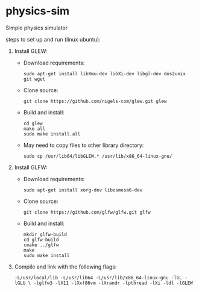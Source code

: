 # physics-sim
Simple physics simulator

steps to set up and run (linux ubuntu):

1. Install GLEW:
    * Download requirements:

        `sudo apt-get install libXmu-dev libXi-dev libgl-dev dos2unix git wget`
    
    * Clone source:
        
        `git clone https://github.com/nigels-com/glew.git glew`

    * Build and install:

        ```
        cd glew
        make all
        sudo make install.all
        ```
    
    * May need to copy files to other library directory:
        
        `sudo cp /usr/lib64/libGLEW.* /usr/lib/x86_64-linux-gnu/` 

2. Install GLFW:
    * Download requirements:

        `sudo apt-get install xorg-dev libosmesa6-dev`

    * Clone source:

        `git clone https://github.com/glfw/glfw.git glfw`

    * Build and install:

        ```
        mkdir glfw-build
        cd glfw-build
        cmake ../glfw
        make
        sudo make install        
        ```

3. Compile and link with the following flags:

    `-L/usr/local/lib -L/usr/lib64 -L/usr/lib/x86_64-linux-gnu -lGL -lGLU \
    -lglfw3 -lX11 -lXxf86vm -lXrandr -lpthread -lXi -ldl -lGLEW`


